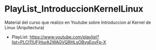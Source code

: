 # PlayList_IntroduccionKernelLinux
Material del curso que realizo en Youtube sobre Introduccion al Kernel de  Linux (Arquitectura)

* PlayList: https://www.youtube.com/playlist?list=PLCl11UFjHurA2WAGVQRHLsOBvgEovFp-X
